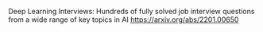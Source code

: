  Deep Learning Interviews: Hundreds of fully solved job interview questions from a wide range of key topics in AI
https://arxiv.org/abs/2201.00650
